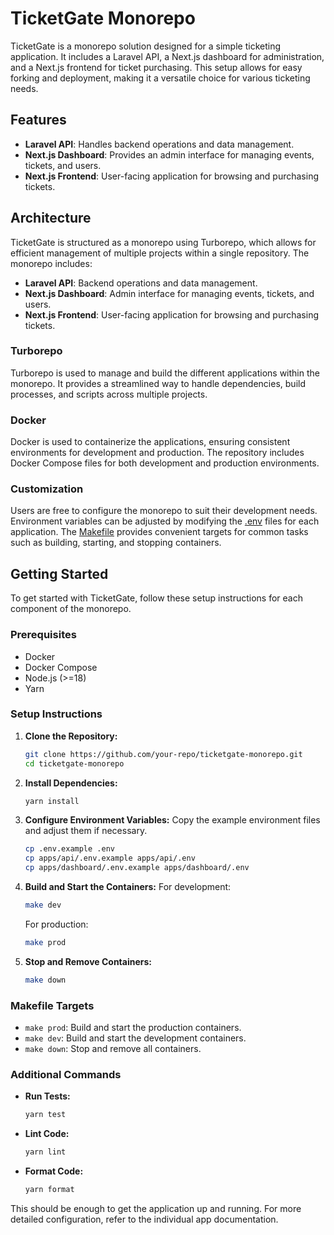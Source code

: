 # TicketGate Monorepo

TicketGate is a monorepo solution designed for a simple ticketing application. It includes a Laravel API, a Next.js dashboard for administration, and a Next.js frontend for ticket purchasing. This setup allows for easy forking and deployment, making it a versatile choice for various ticketing needs.

## Features

- **Laravel API**: Handles backend operations and data management.
- **Next.js Dashboard**: Provides an admin interface for managing events, tickets, and users.
- **Next.js Frontend**: User-facing application for browsing and purchasing tickets.

## Architecture

TicketGate is structured as a monorepo using Turborepo, which allows for efficient management of multiple projects within a single repository. The monorepo includes:

- **Laravel API**: Backend operations and data management.
- **Next.js Dashboard**: Admin interface for managing events, tickets, and users.
- **Next.js Frontend**: User-facing application for browsing and purchasing tickets.

### Turborepo

Turborepo is used to manage and build the different applications within the monorepo. It provides a streamlined way to handle dependencies, build processes, and scripts across multiple projects.

### Docker

Docker is used to containerize the applications, ensuring consistent environments for development and production. The repository includes Docker Compose files for both development and production environments.

### Customization

Users are free to configure the monorepo to suit their development needs. Environment variables can be adjusted by modifying the [.env]() files for each application. The [Makefile]() provides convenient targets for common tasks such as building, starting, and stopping containers.

## Getting Started

To get started with TicketGate, follow these setup instructions for each component of the monorepo.

### Prerequisites

- Docker
- Docker Compose
- Node.js (>=18)
- Yarn

### Setup Instructions

1. **Clone the Repository:**

   ```sh
   git clone https://github.com/your-repo/ticketgate-monorepo.git
   cd ticketgate-monorepo
   ```

2. **Install Dependencies:**

   ```sh
   yarn install
   ```

3. **Configure Environment Variables:**
   Copy the example environment files and adjust them if necessary.

   ```sh
   cp .env.example .env
   cp apps/api/.env.example apps/api/.env
   cp apps/dashboard/.env.example apps/dashboard/.env
   ```

4. **Build and Start the Containers:**
   For development:

   ```sh
   make dev
   ```

   For production:

   ```sh
   make prod
   ```

5. **Stop and Remove Containers:**
   ```sh
   make down
   ```

### Makefile Targets

- `make prod`: Build and start the production containers.
- `make dev`: Build and start the development containers.
- `make down`: Stop and remove all containers.

### Additional Commands

- **Run Tests:**

  ```sh
  yarn test
  ```

- **Lint Code:**

  ```sh
  yarn lint
  ```

- **Format Code:**
  ```sh
  yarn format
  ```

This should be enough to get the application up and running. For more detailed configuration, refer to the individual app documentation.

